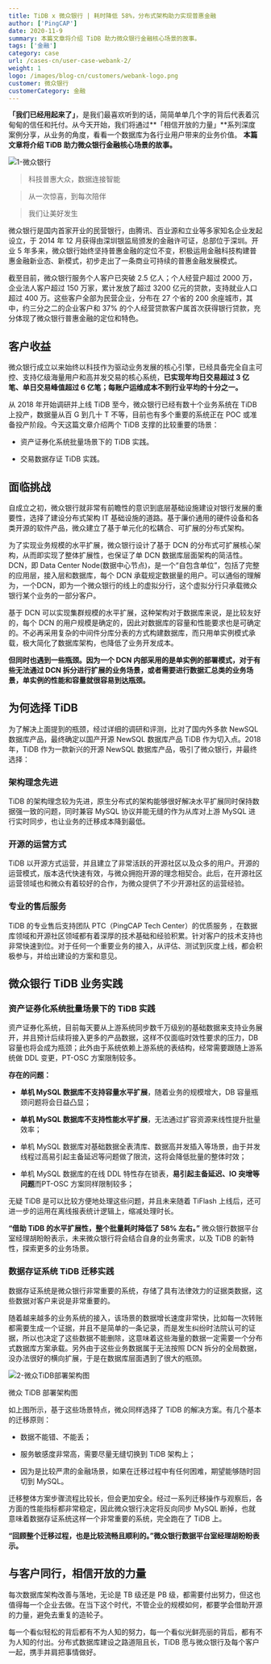 ```yaml
---
title: TiDB x 微众银行 | 耗时降低 58%，分布式架构助力实现普惠金融
author: ['PingCAP']
date: 2020-11-9
summary: 本篇文章将介绍 TiDB 助力微众银行金融核心场景的故事。
tags: ['金融']
category: case
url: /cases-cn/user-case-webank-2/
weight: 1
logo: /images/blog-cn/customers/webank-logo.png
customer: 微众银行
customerCategory: 金融
---
```


**「我们已经用起来了」**，是我们最喜欢听到的话，简简单单几个字的背后代表着沉甸甸的信任和托付。从今天开始，我们将通过**「相信开放的力量」**系列深度案例分享，从业务的角度，看看一个数据库为各行业用户带来的业务价值。 **本篇文章将介绍 TiDB 助力微众银行金融核心场景的故事。**

![1-微众银行](media/user-case-webank-2/1-微众银行.png)

>科技普惠大众，数据连接智能

>从一次惊喜，到每次陪伴

>我们让美好发生

微众银行是国内首家开业的民营银行，由腾讯、百业源和立业等多家知名企业发起设立，于 2014 年 12 月获得由深圳银监局颁发的金融许可证，总部位于深圳。开业 5 年多来，微众银行始终坚持普惠金融的定位不变，积极运用金融科技构建普惠金融新业态、新模式，初步走出了一条商业可持续的普惠金融发展模式。

截至目前，微众银行服务个人客户已突破 2.5 亿人；个人经营户超过 2000 万，企业法人客户超过 150 万家，累计发放了超过 3200 亿元的贷款，支持就业人口超过 400 万。这些客户全部为民营企业，分布在 27 个省的 200 余座城市，其中，约三分之二的企业客户和 37% 的个人经营贷款客户属首次获得银行贷款，充分体现了微众银行普惠金融的定位和特色。

## 客户收益

微众银行成立以来始终以科技作为驱动业务发展的核心引擎，已经具备完全自主可控、支持亿级海量用户和高并发交易的核心系统，**已实现年均日交易超过 3 亿笔、单日交易峰值超过 6 亿笔；每账户运维成本不到行业平均的十分之一。**

从 2018 年开始调研并上线 TiDB 至今，微众银行已经有数十个业务系统在 TiDB 上投产，数据量从百 G 到几十 T 不等，目前也有多个重要的系统正在 POC 或准备投产阶段。今天这篇文章介绍两个 TiDB 支撑的比较重要的场景：

- 资产证券化系统批量场景下的 TiDB 实践。

- 交易数据存证 TiDB 实践。

## 面临挑战

自成立之初，微众银行就非常有前瞻性的意识到底层基础设施建设对银行发展的重要性，选择了建设分布式架构 IT 基础设施的道路。基于廉价通用的硬件设备和各类开源的软件产品，微众建立了基于单元化的松耦合、可扩展的分布式架构。

为了实现业务规模的水平扩展，微众银行设计了基于 DCN 的分布式可扩展核心架构，从而即实现了整体扩展性，也保证了单 DCN 数据库层面架构的简洁性。DCN，即 Data Center Node(数据中心节点)，是一个“自包含单位”，包括了完整的应用层，接入层和数据库，每个 DCN 承载规定数据量的用户。可以通俗的理解为，一个DCN，即为一个微众银行的线上的虚拟分行，这个虚拟分行只承载微众银行某个业务的一部分客户。

基于 DCN 可以实现集群规模的水平扩展，这种架构对于数据库来说，是比较友好的，每个 DCN 的用户规模是确定的，因此对数据库的容量和性能要求也是可确定的。不必再采用复杂的中间件分库分表的方式构建数据库，而只用单实例模式承载，极大简化了数据库架构，也降低了业务开发成本。

**但同时也遇到一些瓶颈。因为一个 DCN 内部采用的是单实例的部署模式，对于有些无法通过 DCN 拆分进行扩展的业务场景，或者需要进行数据汇总类的业务场景，单实例的性能和容量就很容易到达瓶颈。**

## 为何选择 TiDB

为了解决上面提到的瓶颈，经过详细的调研和评测，比对了国内外多款 NewSQL 数据库产品，最终确定以国产开源 NewSQL 数据库产品 TiDB 作为切入点。2018 年，TiDB 作为一款新兴的开源 NewSQL 数据库产品，吸引了微众银行，并最终选择：

### 架构理念先进

TiDB 的架构理念较为先进，原生分布式的架构能够很好解决水平扩展同时保持数据强一致的问题，同时兼容 MySQL 协议并能无缝的作为从库对上游 MySQL 进行实时同步，也让业务的迁移成本降到最低。

### 开源的运营方式

TiDB 以开源方式运营，并且建立了非常活跃的开源社区以及众多的用户。开源的运营模式，版本迭代快速有效，与微众拥抱开源的理念相契合。此后，在开源社区运营领域也和微众有着较好的合作，为微众提供了不少开源社区的运营经验。

### 专业的售后服务

TiDB 的专业售后支持团队 PTC（PingCAP Tech Center）的优质服务 ，在数据库领域和开源社区领域都有着深厚的技术基础和经验积累。针对客户的技术支持也非常快速到位。对于任何一个重要业务的接入，从评估、测试到灰度上线，都会积极参与，并给出建设的方案和意见。

## 微众银行 TiDB 业务实践

### 资产证券化系统批量场景下的 TiDB 实践

资产证券化系统，目前每天要从上游系统同步数千万级别的基础数据来支持业务展开，并且预计后续将接入更多的产品数据，这样不仅面临时效性要求的压力，DB 容量也将会成为瓶颈；此外由于系统依赖上游系统的表结构，经常需要跟随上游系统做 DDL 变更，PT-OSC 方案限制较多。

**存在的问题：**

- **单机 MySQL 数据库不支持容量水平扩展**，随着业务的规模增大，DB 容量瓶颈问题将会日益凸显；


- **单机 MySQL 数据库不支持性能水平扩展**，无法通过扩容资源来线性提升批量效率；


- 单机 MySQL 数据库对基础数据全表清库、数据高并发插入等场景，由于并发线程过高易引起主备延迟等问题做了限流，这将会降低批量的整体时效；


- 单机 MySQL 数据库的在线 DDL 特性存在锁表，**易引起主备延迟、IO 突增等问题**而PT-OSC 方案同样限制较多；

无疑 TiDB 是可以比较方便地处理这些问题，并且未来随着 TiFlash 上线后，还可进一步的运用在离线报表统计逻辑上，缩减处理时长。

**“借助 TiDB 的水平扩展性，整个批量耗时降低了 58% 左右。”** 微众银行数据平台室经理胡盼盼表示，未来微众银行将会结合自身的业务需求，以及 TiDB 的新特性，探索更多的业务场景。

### 数据存证系统 TiDB 迁移实践

数据存证系统是微众银行非常重要的系统，存储了具有法律效力的证据类数据，这些数据对客户来说是非常重要的。

随着越来越多的业务系统的接入，该场景的数据增长速度非常快，比如每一次转账都需要生成一个证据，并且不是简单的一条记录，而是发生纠纷时法院认可的证据，所以也决定了这些数据不能删除，这意味着这些海量的数据一定需要一个分布式数据库方案承载。另外由于这些业务数据属于无法按照 DCN 拆分的全局数据，没办法很好的横向扩展，于是在数据库层面遇到了很大的瓶颈。

![2-微众TiDB部署架构图](media/user-case-webank-2/2-微众TiDB部署架构图.png)

<div class="caption-center">微众 TiDB 部署架构图</div>

如上图所示，基于这些场景特点，微众同样选择了 TiDB 的解决方案。有几个基本的迁移原则：

- 数据不能错、不能丢；

- 服务敏感度非常高，需要尽量无缝切换到 TiDB 架构上；

- 因为是比较严肃的金融场景，如果在迁移过程中有任何困难，期望能够随时回切到 MySQL。  

迁移整体方案步骤流程比较长，但会更加安全。经过一系列迁移操作与观察后，各方面的性能指标都非常稳定，因此微众银行决定将反向同步 MySQL 断掉，也就意味着数据存证系统这样一个非常重要的系统，完全跑在了 TiDB 上。

**“回顾整个迁移过程，也是比较流畅且顺利的。”微众银行数据平台室经理胡盼盼表示。**

## 与客户同行，相信开放的力量

每次数据库架构改善与落地，无论是 TB 级还是 PB 级，都需要付出努力，但这也值得每一个企业去做。在当下这个时代，不管企业的规模如何，都要学会借助开源的力量，避免去重复的造轮子。

每一个看似轻松的背后都有不为人知的努力，每一个看似光鲜亮丽的背后，都有不为人知的付出。分布式数据库建设之路道阻且长，TiDB 愿与微众银行及每个客户一起，携手并肩把事情做好。